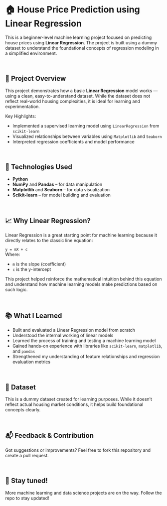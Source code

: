 # 🏠 House Price Prediction using Linear Regression

This is a beginner-level machine learning project focused on predicting house prices using **Linear Regression**. The project is built using a dummy dataset to understand the foundational concepts of regression modeling in a simplified environment.

<br/>

## 📌 Project Overview

This project demonstrates how a basic **Linear Regression** model works — using a clean, easy-to-understand dataset. While the dataset does not reflect real-world housing complexities, it is ideal for learning and experimentation.

Key Highlights:
- Implemented a supervised learning model using `LinearRegression` from `scikit-learn`
- Visualized relationships between variables using `Matplotlib` and `Seaborn`
- Interpreted regression coefficients and model performance

<br/>

## 🔧 Technologies Used

- **Python**
- **NumPy** and **Pandas** – for data manipulation
- **Matplotlib** and **Seaborn** – for data visualization
- **Scikit-learn** – for model building and evaluation

<br/>

## 📈 Why Linear Regression?

Linear Regression is a great starting point for machine learning because it directly relates to the classic line equation:

`y = mX + c` <br/>
Where:
- `m` is the slope (coefficient)
- `c` is the y-intercept

This project helped reinforce the mathematical intuition behind this equation and understand how machine learning models make predictions based on such logic.

<br/>

## 📚 What I Learned

- Built and evaluated a Linear Regression model from scratch
- Understood the internal working of linear models
- Learned the process of training and testing a machine learning model
- Gained hands-on experience with libraries like `scikit-learn`, `matplotlib`, and `pandas`
- Strengthened my understanding of feature relationships and regression evaluation metrics

<br/>

## 📎 Dataset
This is a dummy dataset created for learning purposes. While it doesn’t reflect actual housing market conditions, it helps build foundational concepts clearly.

<br/>

## 📬 Feedback & Contribution
Got suggestions or improvements? Feel free to fork this repository and create a pull request.

<br/>

## 📣 Stay tuned!
More machine learning and data science projects are on the way. Follow the repo to stay updated!
